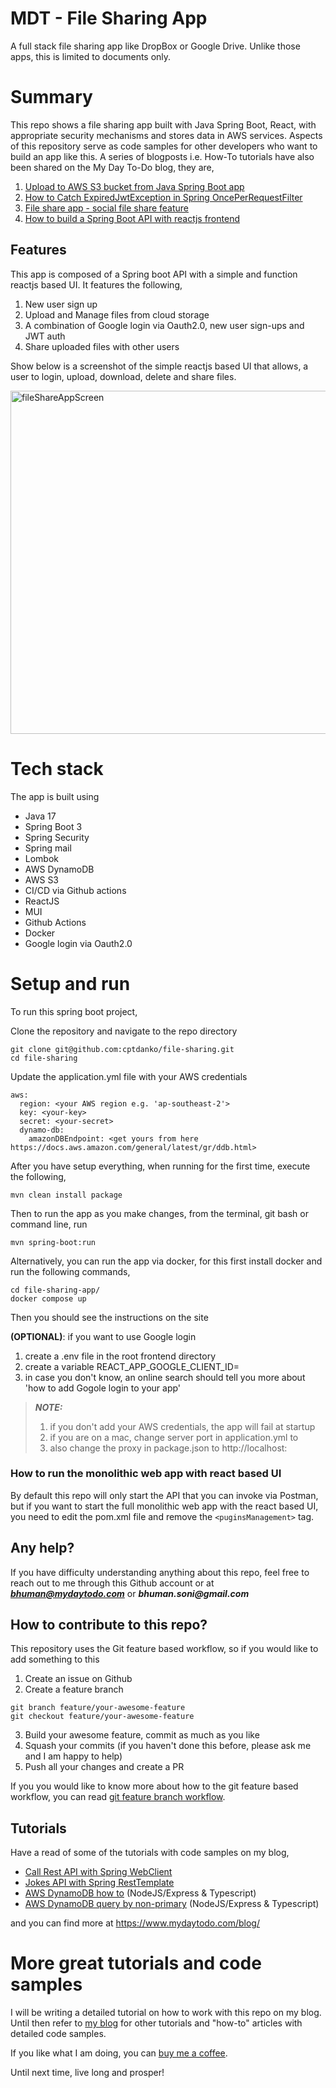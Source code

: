 # MDT - File Sharing App

A full stack file sharing app like DropBox or Google Drive. Unlike those apps, this is limited to documents only.

# Summary

This repo shows a file sharing app built with Java Spring Boot, React, with appropriate security mechanisms and 
stores data in AWS services. Aspects of this repository serve as code 
samples for other developers who want to build an app like this. A series of blogposts i.e. 
How-To tutorials have also been shared on the My Day To-Do blog, they are,

1. [Upload to AWS S3 bucket from Java Spring Boot app]
2. [How to Catch ExpiredJwtException in Spring OncePerRequestFilter]
3. [File share app - social file share feature]
4. [How to build a Spring Boot API with reactjs frontend]

## Features

This app is composed of a Spring boot API with a simple and function reactjs based UI. It features the following,

1. New user sign up
2. Upload and Manage files from cloud storage
3. A combination of Google login via Oauth2.0, new user sign-ups and JWT auth  
4. Share uploaded files with other users

Show below is a screenshot of the simple reactjs based UI that allows, a user to login, upload, download, delete and
share files.

<img width="549" alt="fileShareAppScreen" src="https://github.com/user-attachments/assets/791d0d71-3c2f-4212-94cb-7f8045768cf2">

# Tech stack

The app is built using

- Java 17
- Spring Boot 3
- Spring Security
- Spring mail
- Lombok
- AWS DynamoDB
- AWS S3
- CI/CD via Github actions
- ReactJS
- MUI
- Github Actions
- Docker
- Google login via Oauth2.0

# Setup and run

To run this spring boot project,

Clone the repository and navigate to the repo directory

```shell
git clone git@github.com:cptdanko/file-sharing.git
cd file-sharing
```

Update the application.yml file with your AWS credentials

```shell
aws:
  region: <your AWS region e.g. 'ap-southeast-2'> 
  key: <your-key>
  secret: <your-secret>
  dynamo-db:
    amazonDBEndpoint: <get yours from here https://docs.aws.amazon.com/general/latest/gr/ddb.html>
```

After you have setup everything, when running for the first time, execute the following,

 ```
mvn clean install package 
```

Then to run the app as you make changes, from the terminal, git bash or command line, run

```shell
mvn spring-boot:run
```
Alternatively, you can run the app via docker, for this first install docker and run the following commands,
```
cd file-sharing-app/
docker compose up
```
Then you should see the instructions on the site

**(OPTIONAL)**: if you want to use Google login
1. create a .env file in the root frontend directory
2. create a variable REACT_APP_GOOGLE_CLIENT_ID=<your-google-client-id>
3. in case you don't know, an online search should tell you more about 'how to add Gogole login to your app'

> **_NOTE:_** 
> 1. if you don't add your AWS credentials, the app will fail at startup
> 2. if you are on a mac, change server port in application.yml to <anything-else-than-5000>
> 3. also change the proxy in package.json to http://localhost:<your-new-no>

### How to run the monolithic web app with react based UI

By default this repo will only start the API that you can invoke via Postman, but if you want to start the full
monolithic web app with the react based UI, you need to edit the pom.xml file and remove the `<puginsManagement>` tag.

## Any help?

If you have difficulty understanding anything about this repo, feel free to reach out to me through this Github account
or at _**bhuman@mydaytodo.com**_ or **_bhuman.soni@gmail.com_**

## How to contribute to this repo?
This repository uses the Git feature based workflow, so if you would like to add something to this
1. Create an issue on Github
2. Create a feature branch
```
git branch feature/your-awesome-feature
git checkout feature/your-awesome-feature
```
3. Build your awesome feature, commit as much as you like
4. Squash your commits (if you haven't done this before, please ask me and I am happy to help) 
5. Push all your changes and create a PR

If you you would like to know more about how to the git feature based workflow, you can read [git feature branch workflow].


## Tutorials

Have a read of some of the tutorials with code samples on my blog,

- [Call Rest API with Spring WebClient]
- [Jokes API with Spring RestTemplate]
- [AWS DynamoDB how to] (NodeJS/Express & Typescript)
- [AWS DynamoDB query by non-primary] (NodeJS/Express & Typescript)

and you can find more at https://www.mydaytodo.com/blog/

# More great tutorials and code samples

I will be writing a detailed tutorial on how to work with this repo on my blog. Until then refer to [my blog] for other
tutorials and "how-to" articles with detailed code samples.

If you like what I am doing, you can [buy me a coffee].

Until next time, live long and prosper!


[How to Catch ExpiredJwtException in Spring OncePerRequestFilter]: https://mydaytodo.com/how-to-catch-expiredjwtexception-in-spring-onceperrequestfilter/

[Upload to AWS S3 bucket from Java Spring Boot app]: https://mydaytodo.com/upload-to-aws-s3-bucket-from-java-spring-boot-app/

[File share app - social file share feature]: https://mydaytodo.com/epic-social-file-share-feature/

[How to build a Spring Boot API with reactjs frontend]: https://mydaytodo.com/spring-boot-api-with-reactjs/

[Jokes API with Spring RestTemplate]: https://mydaytodo.com/how-to-build-a-jokes-client-in-java-spring-boot-with-resttemplate/

[Call Rest API with Spring WebClient]: https://mydaytodo.com/how-to-call-rest-api-with-webclient/

[Node Typescript CRUD Notes]: https://github.com/cptdanko/node_typescript_crud_notes

[AWS DynamoDB query by non-primary]: https://mydaytodo.com/how-to-query-dynamodb-with-non-primary-key-column/

[AWS DynamoDB how to]: https://mydaytodo.com/aws-dynamodb-typescript-how-to/

[frontend in the repo]: https://github.com/cptdanko/react_typescript_todo_list

[native iOS app]: https://apps.apple.com/au/app/my-day-to-do-smart-task-list/id1020072048

[line 16]: https://github.com/cptdanko/nodetypescriptcrudnotes/blob/main/src/db.ts#L16

[my blog]: https://mydaytodo.com/blog/

[line 17]: https://github.com/cptdanko/nodetypescriptcrudnotes/blob/main/src/db.ts#L17

[AWS docs]: https://docs.aws.amazon.com/cli/latest/userguide/cli-configure-envvars.html

[blogpost]: https://mydaytodo.com/blog/

[buy me a coffee]: https://www.buymeacoffee.com/bhumansoni
[git feature branch workflow]: https://www.atlassian.com/git/tutorials/comparing-workflows/feature-branch-workflow
